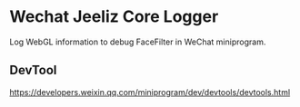 # Wechat Jeeliz Core Logger

Log WebGL information to debug FaceFilter in WeChat miniprogram.

## DevTool
https://developers.weixin.qq.com/miniprogram/dev/devtools/devtools.html
